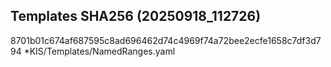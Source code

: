## Templates SHA256 (20250918_112726)
8701b01c674af687595c8ad696462d74c4969f74a72bee2ecfe1658c7df3d794 *KIS/Templates/NamedRanges.yaml
